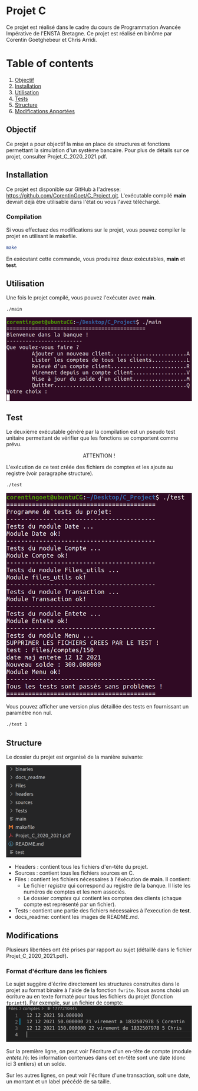 # Projet C

Ce projet est réalisé dans le cadre du cours de Programmation Avancée Impérative de l'ENSTA Bretagne.
Ce projet est réalisé en binôme par Corentin Goetghebeur et Chris Arridi.

# Table of contents
1. [Objectif](#objectif)
2. [Installation](#installation)
3. [Utilisation](#utilisation)
4. [Tests](#test)
5. [Structure](#structure)
6. [Modifications Apportées](#modifications)

## Objectif
Ce projet a pour objectif la mise en place de structures et fonctions permettant la simulation d'un système bancaire.
Pour plus de détails sur ce projet, consulter Projet_C_2020_2021.pdf.

## Installation
Ce projet est disponible sur GitHub à l'adresse: https://github.com/CorentinGoet/C_Project.git. L'exécutable compilé **main** devrait déjà être utilisable dans l'état ou vous l'avez téléchargé.

### Compilation
Si vous effectuez des modifications sur le projet, vous pouvez compiler le projet en utilisant le makefile.
```bash
make
```
En exécutant cette commande, vous produirez deux exécutables, **main** et **test**.

## Utilisation
Une fois le projet compilé, vous pouvez l'exécuter avec **main**.
```bash
./main
```
<img src="docs_readme/main_c_project.png" >


## Test
Le deuxième exécutable généré par la compilation est un pseudo test unitaire permettant de vérifier que les fonctions se comportent comme prévu.

<p align=center>ATTENTION !<p>

L'exécution de ce test créée des fichiers de comptes et les ajoute au registre (voir paragraphe structure).
```bash
./test
```

<img src="docs_readme/test_c_project.png">

Vous pouvez afficher une version plus détaillée des tests en fournissant un paramètre non nul.

```bash
./test 1
```

## Structure
Le dossier du projet est organisé de la manière suivante:

<img src="docs_readme/structure_c_project.png" height=250/>

* Headers : contient tous les fichiers d'en-tête du projet.
* Sources : contient tous les fichiers sources en C.
* Files : contient les fichiers nécessaires à l'éxécution de **main**. Il contient:
    * Le fichier _registre_ qui correspond au registre de la banque. Il liste les numéros de comptes et les nom associés.
    * Le dossier _comptes_ qui contient les comptes des clients (chaque compte est représenté par un fichier).
* Tests : contient une partie des fichiers nécessaires à l'execution de **test**.
* docs_readme: contient les images de README.md.


## Modifications
Plusieurs libertées ont été prises par rapport au sujet (détaillé dans le fichier Projet_C_2020_2021.pdf).

### Format d'écriture dans les fichiers
Le sujet suggère d'écrire directement les structures construites dans le projet au format binaire à l'aide de la fonction `fwrite`. Nous avons choisi un écriture au en texte formaté pour tous les fichiers du projet (fonction `fprintf`).
Par exemple, sur un fichier de compte:
<img src="docs_readme/comptes_c_project.png">

Sur la première ligne, on peut voir l'écriture d'un en-tête de compte (module _entete.h_): les information contenues dans cet en-tête sont une date (donc ici 3 entiers) et un solde.

Sur les autres lignes, on peut voir l'écriture d'une transaction, soit une date, un montant et un label précédé de sa taille.



